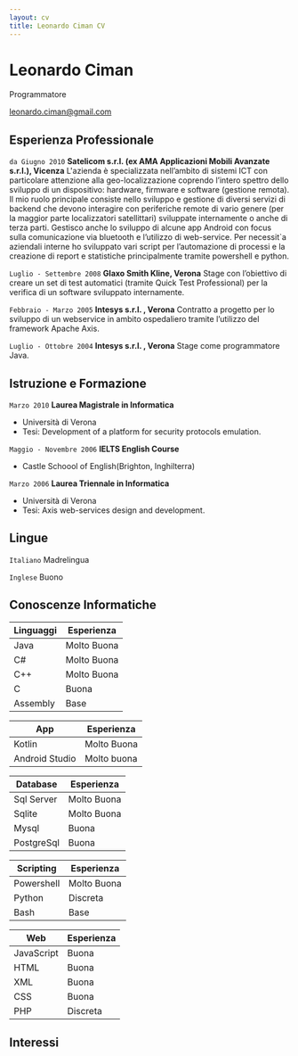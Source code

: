 ```yaml
---
layout: cv
title: Leonardo Ciman CV
---
```

# Leonardo Ciman
Programmatore

<div id="webaddress">
<a href="leonardo.ciman@gmail.com">leonardo.ciman@gmail.com</a>
</div>


## Esperienza Professionale

`da Giugno 2010`
__Satelicom s.r.l. (ex AMA Applicazioni Mobili Avanzate s.r.l.), Vicenza__
L'azienda è specializzata nell’ambito di sistemi ICT con particolare attenzione alla
geo-localizzazione coprendo l’intero spettro dello sviluppo di un dispositivo: hardware,
firmware e software (gestione remota).
Il mio ruolo principale consiste nello sviluppo e gestione di diversi servizi di backend che
devono interagire con periferiche remote di vario genere (per la maggior parte localizzatori
satellittari) sviluppate internamente o anche di terza parti.
Gestisco anche lo sviluppo di alcune app Android con focus sulla comunicazione via bluetooth
e l’utilizzo di web-service.
Per necessit`a aziendali interne ho sviluppato vari script per l’automazione di processi e la
creazione di report e statistiche principalmente tramite powershell e python.

`Luglio - Settembre 2008`
__Glaxo Smith Kline, Verona__
Stage con l’obiettivo di creare un set di test automatici (tramite Quick Test Professional)
per la verifica di un software sviluppato internamente.

`Febbraio - Marzo 2005`
__Intesys s.r.l. , Verona__
Contratto a progetto per lo sviluppo di un webservice in ambito ospedaliero tramite
l’utilizzo del framework Apache Axis.

`Luglio - Ottobre 2004`
__Intesys s.r.l. , Verona__
Stage come programmatore Java.

## Istruzione e Formazione

`Marzo 2010`
__Laurea Magistrale in Informatica__
- Università di Verona
- Tesi: Development of a platform for security protocols emulation.

`Maggio - Novembre 2006`
__IELTS English Course__
- Castle Schoool of English(Brighton, Inghilterra)

`Marzo 2006`
__Laurea Triennale in Informatica__
- Università di Verona
- Tesi: Axis web-services design and development.


## Lingue

`Italiano`
Madrelingua

`Inglese`
Buono

## Conoscenze Informatiche

|Linguaggi|Esperienza|
|---------|----------|
|Java     |Molto Buona|
|C#       |Molto Buona|
|C++      |Molto Buona|
|C        |Buona      |
|Assembly |Base       |

|App      |Esperienza|
|---------|----------|
|Kotlin   |Molto Buona|
|Android Studio|Molto buona|

|Database |Esperienza|
|---------|----------|
|Sql Server|Molto Buona|
|Sqlite    |Molto Buona|
|Mysql     |Buona      |
|PostgreSql|Buona      |

|Scripting|Esperienza|
|---------|----------|
|Powershell|Molto Buona|
|Python   |Discreta  |
|Bash     |Base      |

|Web      |Esperienza|
|---------|----------|
|JavaScript|Buona    |
|HTML     |Buona     |
|XML      |Buona     |
|CSS      |Buona     |
|PHP      |Discreta  |

## Interessi


<!-- ### Footer

Last updated: May 2013 -->


